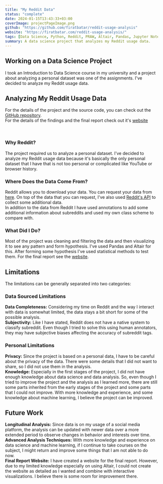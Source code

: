 ```yaml
---
title: "My Reddit Data"
status: "complete"
date: 2024-01-15T13:43:33+03:00
coverImage: projectPageImage.png
github: "https://github.com/firatbatar/reddit-usage-analysis"
website: "https://firatbatar.com/reddit-usage-analysis/"
tags: [Data Science, Python, Reddit, PRAW, Altair, Pandas, Jupyter Notebook]
summary: A data science project that analyzes my Reddit usage data.
---
```


## Working on a Data Science Project

I took an Introduction to Data Science course in my university and a project about analyzing a personal dataset was one of the assignments. I've decided to analyze my Reddit usage data.

## Analyzing My Reddit Usage Data

For the details of the project and the source code, you can check out the [GitHub repository](https://github.com/firatbatar/reddit-usage-analysis).  
For the details of the findings and the final report check out it's [website](https://firatbatar.com/reddit-usage-analysis/)

<br/>

### Why Reddit?

The project required us to analyze a personal dataset. I've decided to analyze my Reddit usage data because it's basically the only personal dataset that I have that is not too personal or complicated like YouTube or browser history.

### Where Does the Data Come From?

Reddit allows you to download your data. You can request your data from [here](https://www.reddit.com/settings/data-request). On top of the data that you can request, I've also used [Reddit's API](https://www.reddit.com/dev/api/) to collect some additional data.  
In addition to the data from Reddit I have used annotations to add some additional information about subreddits and used my own class scheme to compare with.

### What Did I Do?

Most of the project was cleaning and filtering the data and then visualizing it to see any pattern and form hypothesis. I've used Pandas and Altair for this. After forming some hypothesis I've used statistical methods to test them. For the final report see the [website](https://firatbatar.com/reddit-usage-analysis/analysis/).

## Limitations

The limitations can be generally separated into two categories:

### Data Sourced Limitations

**Data Completeness:** Considering my time on Reddit and the way I interact with data is somewhat limited, the data stays a bit short for some of the possible analysis.  
**Subjectivity:** Like I have stated, Reddit does not have a native system to classify subreddit. Even though I tried to solve this using human annotators, they may have subjective biases affecting the accuracy of subreddit tags.

### Personal Limitations

**Privacy:** Since the project is based on a personal data, I have to be careful about the privacy of the data. There were some details that I did not want to share, so I did not use them in the analysis.  
**Knowledge:** Especially in the first stages of the project, I did not have enough knowledge about data science and data analysis. So, even though I tried to improve the project and the analysis as I learned more, there are still some parts inherited from the early stages of the project and some parts that I could not improve. With more knowledge and experience, and some knowledge about machine learning, I believe the project can be improved.

## Future Work

**Longitudinal Analysis:** Since data is on my usage of a social media platform, the analysis can be updated with newer data over a more extended period to observe changes in behavior and interests over time.  
**Advanced Analysis Techniques:** With more knowledge and experience on data science and machine learning, if I continue to take courses on the subject, I might return and improve some things that I am not able to do now.  
**Final Report Website:** I have created a website for the final report. However, due to my limited knowledge especially on using Altair, I could not create the website as detailed as I wanted and combine with interactive visualizations. I believe there is some room for improvement there.  

